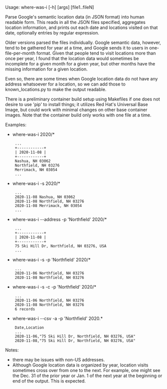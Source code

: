Usage: where-was-i [-h] [args] [file1..fileN]

Parse Google's semantic location data (in JSON format) into human readable form.  This reads in all the JSON files specified, aggregates location information, and prints out each date and locations visited on that date, optionally entries by regular expression.

Older versions parsed the files individually.  Google semantic data, however, tend to be gathered for year at a time, and Google sends it to users in one-file-per-month format.  Given that people tend to visit locations more than once per year, I found that the location data would sometimes be incomplete for a given month for a given year, but other months have the missing information for a given location.

Even so, there are some times when Google location data do not have any address whatsoever for a location, so we can add those to known_locations.py to make the output readable.

There is a preliminary container build setup using Makefiles if one does not desire to use 'pip' to install things; it utilizes Red Hat's Universal Base Image, but could work with minimal changes on other base container images. Note that the container build only works with one file at a time.

Examples:
 - where-was-i 2020/\*

        ...
        +------------+
        | 2020-11-08 |
        +------------+
        Nashua, NH 03062
        Northfield, NH 03276
        Merrimack, NH 03054
        ...

 - where-was-i -s 2020/\*

        ...
        2020-11-08 Nashua, NH 03062
        2020-11-08 Northfield, NH 03276
        2020-11-08 Merrimack, NH 03054
        ...

 - where-was-i --address -p 'Northfield' 2020/\*

        ...
        +------------+
        | 2020-11-08 |
        +------------+
        75 Ski Hill Dr, Northfield, NH 03276, USA
        ...

 - where-was-i -s -p 'Northfield' 2020/\*

        ...
        2020-11-06 Northfield, NH 03276
        2020-11-08 Northfield, NH 03276

 - where-was-i -s -c -p 'Northfield' 2020/\*

        ...
        2020-11-06 Northfield, NH 03276
        2020-11-08 Northfield, NH 03276
        6 records

 - where-was-i --csv -a -p 'Northfield' 2020.\*

        Date,Location
        ...
        2020-11-06,"75 Ski Hill Dr, Northfield, NH 03276, USA"
        2020-11-08,"75 Ski Hill Dr, Northfield, NH 03276, USA"

Notes:
 - there may be issues with non-US addresses.
 - Although Google location data is organized by year, location visits sometimes cross over from one to the next. For example, one might see the Dec. 31 of the prior year or Jan. 1 of the next year at the beginning or end of the output. This is expected.
